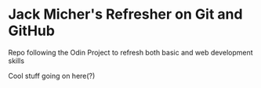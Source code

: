 # Jack Micher's Refresher on Git and GitHub
Repo following the Odin Project to refresh both basic and web development skills

Cool stuff going on here(?)